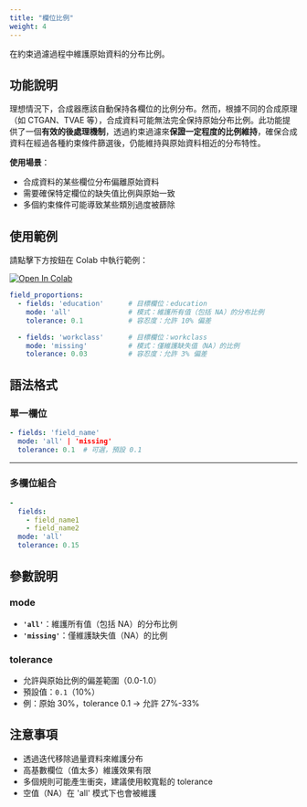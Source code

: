 ```yaml
---
title: "欄位比例"
weight: 4
---
```


在約束過濾過程中維護原始資料的分布比例。

## 功能說明

理想情況下，合成器應該自動保持各欄位的比例分布。然而，根據不同的合成原理（如 CTGAN、TVAE 等），合成資料可能無法完全保持原始分布比例。此功能提供了一個**有效的後處理機制**，透過約束過濾來**保證一定程度的比例維持**，確保合成資料在經過各種約束條件篩選後，仍能維持與原始資料相近的分布特性。

**使用場景**：
- 合成資料的某些欄位分布偏離原始資料
- 需要確保特定欄位的缺失值比例與原始一致
- 多個約束條件可能導致某些類別過度被篩除

## 使用範例

請點擊下方按鈕在 Colab 中執行範例：

[![Open In Colab](https://colab.research.google.com/assets/colab-badge.svg)](https://colab.research.google.com/github/nics-tw/petsard/blob/main/demo/petsard-yaml/constrainer-yaml/constrainer_field_proportions.ipynb)

```yaml
field_proportions:
  - fields: 'education'      # 目標欄位：education
    mode: 'all'              # 模式：維護所有值（包括 NA）的分布比例
    tolerance: 0.1           # 容忍度：允許 10% 偏差

  - fields: 'workclass'      # 目標欄位：workclass
    mode: 'missing'          # 模式：僅維護缺失值（NA）的比例
    tolerance: 0.03          # 容忍度：允許 3% 偏差
```

## 語法格式

### 單一欄位

```yaml
- fields: 'field_name'
  mode: 'all' | 'missing'
  tolerance: 0.1  # 可選，預設 0.1
```

---

### 多欄位組合

```yaml
-
  fields:
    - field_name1
    - field_name2
  mode: 'all'
  tolerance: 0.15
```

## 參數說明

### mode

- **`'all'`**：維護所有值（包括 NA）的分布比例
- **`'missing'`**：僅維護缺失值（NA）的比例

### tolerance

- 允許與原始比例的偏差範圍（0.0-1.0）
- 預設值：`0.1`（10%）
- 例：原始 30%，tolerance 0.1 → 允許 27%-33%

## 注意事項

- 透過迭代移除過量資料來維護分布
- 高基數欄位（值太多）維護效果有限
- 多個規則可能產生衝突，建議使用較寬鬆的 tolerance
- 空值（NA）在 'all' 模式下也會被維護
